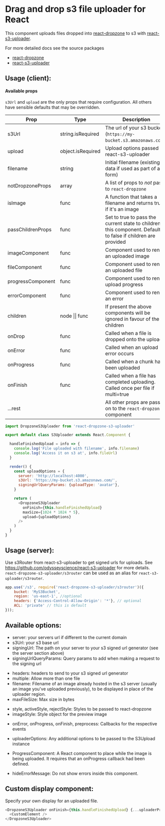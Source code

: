 # Drag and drop s3 file uploader for React

This component uploads files dropped into [react-dropzone](https://github.com/okonet/react-dropzone) to s3 with [react-s3-uploader](https://github.com/odysseyscience/react-s3-uploader).

For more detailed docs see the source packages
- [react-dropzone](https://github.com/okonet/react-dropzone)
- [react-s3-uploader](https://github.com/odysseyscience/react-s3-uploader)



Usage (client):
---------------

#### Available props

`s3Url` and `upload` are the only props that require configuration. All others have sensible defaults that may be overridden.


Prop              | Type              | Description                                 
----------------- | ----------------- | ------------------------------------------- 
s3Url             | string.isRequired | The url of your s3 bucket (`https://my-bucket.s3.amazonaws.com/`)
upload            | object.isRequired | Upload options passed to react-s3-uploader
filename          | string            | Initial filename (existing data if used as part of a form)
notDropzoneProps  | array             | A list of props to *not* pass to `react-dropzone`
isImage           | func              | A function that takes a filename and returns true if it's an image
passChildrenProps | func              | Set to true to pass the current state to children of this component. Defaults to false if children are provided
imageComponent    | func              | Component used to render an uploaded image
fileComponent     | func              | Component used to render an uploaded file
progressComponent | func              | Component used to render upload progress
errorComponent    | func              | Component used to render an error
children          | node \|\| func    | If present the above components will be ignored in favour of the children
onDrop            | func              | Called when a file is dropped onto the uploader
onError           | func              | Called when an upload error occurs
onProgress        | func              | Called when a chunk has been uploaded
onFinish          | func              | Called when a file has completed uploading. Called once per file if multi=true
...rest           |                   | All other props are passed on to the `react-dropzone` component


```javascript
import DropzoneS3Uploader from 'react-dropzone-s3-uploader'

export default class S3Uploader extends React.Component {

  handleFinishedUpload = info => {
    console.log('File uploaded with filename', info.filename)
    console.log('Access it on s3 at', info.fileUrl)
  }

  render() {
    const uploadOptions = {
      server: 'http://localhost:4000',
      s3Url: 'https://my-bucket.s3.amazonaws.com/',
      signingUrlQueryParams: {uploadType: 'avatar'},
    }

    return (
      <DropzoneS3Uploader 
        onFinish={this.handleFinishedUpload} 
        maxSize={1024 * 1024 * 5},
        upload={uploadOptions}
      />
    )
  }
}
```


Usage (server):
---------------

Use s3Router from react-s3-uploader to get signed urls for uploads.
See https://github.com/odysseyscience/react-s3-uploader for more details.
`react-dropzone-s3-uploader/s3router` can be used as an alias for `react-s3-uploader/s3router`.

```javascript
app.use('/s3', require('react-dropzone-s3-uploader/s3router')({
    bucket: 'MyS3Bucket',
    region: 'us-east-1', //optional
    headers: {'Access-Control-Allow-Origin': '*'}, // optional
    ACL: 'private' // this is default
}));
```


Available options:
------------------

<ul>
  <li> server: your servers url if different to the current domain</li>
  <li> s3Url: your s3 base url</li>
  <li> signingUrl: The path on your server to your s3 signed url generator (see the server section above)</li>
  <li> signingUrlQueryParams: Query params to add when making a request to the signing url</li>
</ul>
<ul>
  <li> headers: headers to send to your s3 signed url generator</li>
  <li> multiple: Allow more than one file</li>
  <li> filename: Filename of an image already hosted in the s3 server (usually an image you've uploaded previously), to be displayed in place of the uploader region.</li>
  <li> maxFileSize: Max size in bytes</li>
</ul>
<ul>
  <li> style, activeStyle, rejectStyle: Styles to be passed to react-dropzone</li>
  <li> imageStyle: Style object for the preview image</li>
</ul>
<ul>
  <li> onError, onProgress, onFinish, preprocess: Callbacks for the respective events</li>
</ul>
<ul>
  <li> uploaderOptions: Any additional options to be passed to the S3Upload instance</li>
</ul>
<ul>
  <li> ProgressComponent: A React component to place while the image is being uploaded. It requires that an onProgress callback had been defined.
</ul>
<ul>
  <li> hideErrorMessage: Do not show errors inside this component.
</ul>

Custom display component:
-------------------------
Specify your own display for an uploaded file.
```javascript
<DropzoneS3Uploader onFinish={this.handleFinishedUpload} {...uploaderProps}>
  <CustomElement />
</DropzoneS3Uploader>
```
